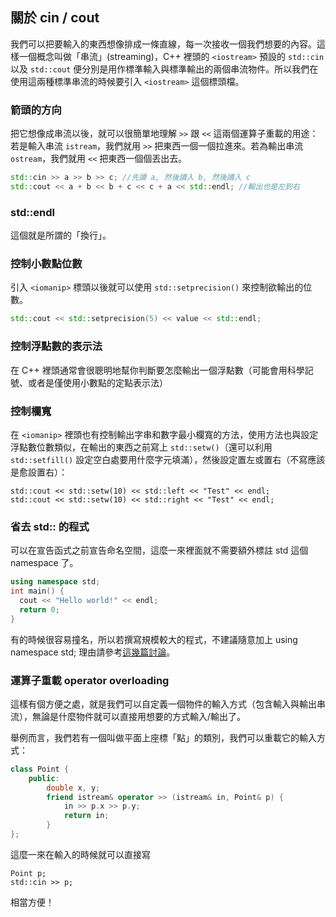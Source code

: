 ## 關於 cin / cout

我們可以把要輸入的東西想像排成一條直線，每一次接收一個我們想要的內容。這樣一個概念叫做「串流」(streaming)，C++ 裡頭的 `<iostream>` 預設的 `std::cin` 以及 `std::cout` 便分別是用作標準輸入與標準輸出的兩個串流物件。所以我們在使用這兩種標準串流的時候要引入 `<iostream>` 這個標頭檔。

### 箭頭的方向

把它想像成串流以後，就可以很簡單地理解 `>>` 跟 `<<` 這兩個運算子重載的用途：若是輸入串流 `istream`，我們就用 `>>` 把東西一個一個拉進來。若為輸出串流 `ostream`，我們就用 `<<` 把東西一個個丟出去。

```c++
std::cin >> a >> b >> c; //先讀 a, 然後讀入 b, 然後讀入 c
std::cout << a + b << b + c << c + a << std::endl; //輸出也是左到右
```

### std::endl

這個就是所謂的「換行」。

### 控制小數點位數

引入 `<iomanip>` 標頭以後就可以使用 `std::setprecision()` 來控制欲輸出的位數。

```c++
std::cout << std::setprecision(5) << value << std::endl;
```

### 控制浮點數的表示法

在 C++ 裡頭通常會很聰明地幫你判斷要怎麼輸出一個浮點數（可能會用科學記號、或者是僅使用小數點的定點表示法）

### 控制欄寬

在 `<iomanip>` 裡頭也有控制輸出字串和數字最小欄寬的方法，使用方法也與設定浮點數位數類似，在輸出的東西之前寫上 `std::setw()`（還可以利用 `std::setfill()` 設定空白處要用什麼字元填滿），然後設定置左或置右（不寫應該是愈設置右）：

```
std::cout << std::setw(10) << std::left << "Test" << endl;
std::cout << std::setw(10) << std::right << "Test" << endl;
```


### 省去 std:: 的程式

可以在宣告函式之前宣告命名空間，這麼一來裡面就不需要額外標註 std 這個 namespace 了。

```c++
using namespace std;
int main() {
  cout << "Hello world!" << endl;
  return 0;
}
```

有的時候很容易撞名，所以若撰寫規模較大的程式，不建議隨意加上 using namespace std; 理由請參考[這幾篇討論](http://stackoverflow.com/questions/1452721/why-is-using-namespace-std-considered-bad-practice)。

### 運算子重載 operator overloading

這樣有個方便之處，就是我們可以自定義一個物件的輸入方式（包含輸入與輸出串流），無論是什麼物件就可以直接用想要的方式輸入/輸出了。

舉例而言，我們若有一個叫做平面上座標「點」的類別，我們可以重載它的輸入方式：

```c++
class Point {
    public:
        double x, y;
        friend istream& operator >> (istream& in, Point& p) {
            in >> p.x >> p.y;
            return in;
        }
};
```

這麼一來在輸入的時候就可以直接寫

```
Point p;
std::cin >> p;
```

相當方便！